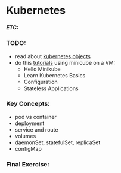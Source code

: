 # Kubernetes
##### ETC: 

### TODO:
-   read about [kubernetes objects](https://kubernetes.io/docs/concepts/#kubernetes-objects)
-   do this [tutorials](https://kubernetes.io/docs/tutorials/) using minicube on a VM:
    -   Hello Minikube
    -   Learn Kubernetes Basics
    -   Configuration
    -   Stateless Applications

### Key Concepts:
-   pod vs container
-   deployment
-   service and route
-   volumes
-   daemonSet, statefulSet, replicaSet
-   configMap
    
### Final Exercise: